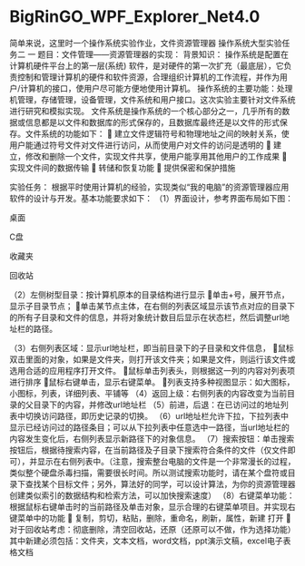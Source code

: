 # BigRinGO_WPF_Explorer_Net4.0
简单来说，这里时一个操作系统实验作业，文件资源管理器
操作系统大型实验任务二
一  题目：文件管理——资源管理器的实现：
背景知识：
操作系统是配置在计算机硬件平台上的第一层(系统) 软件，是对硬件的第一次扩充（最底层），它负责控制和管理计算机的硬件和软件资源，合理组织计算机的工作流程，并作为用户/计算机的接口，使用户尽可能方便地使用计算机。
操作系统的主要功能：处理机管理，存储管理，设备管理，文件系统和用户接口。这次实验主要针对文件系统进行研究和模拟实现。
文件系统是操作系统的一个核心部分之一，几乎所有的数据或信息都是以文件和数据库的形式保存的，且数据库最终还是以文件的形式保存。文件系统的功能如下：
	建立文件逻辑符号和物理地址之间的映射关系，使用户能通过符号文件对文件进行访问，从而使用户对文件的访问是透明的
	建立，修改和删除一个文件，实现文件共享，使用户能享用其他用户的工作成果
	实现文件间的数据传输
	转储和恢复功能
	提供保密和保护措施

实验任务：
根据平时使用计算机的经验，实现类似“我的电脑”的资源管理器应用软件的设计与开发。基本功能要求如下：
（1）界面设计，参考界面布局如下图：

 
 
桌面
 
C盘
 
收藏夹
 
回收站
     

（2）左侧树型目录：按计算机原本的目录结构进行显示
单击+号，展开节点，显示子目录节点；
单击某节点主体，在右侧的列表区域显示该节点对应的目录下的所有子目录和文件的信息，并将对象统计数目后显示在状态栏，然后调整url地址栏的路径。

（3）右侧列表区域：显示url地址栏，即当前目录下的子目录和文件信息，
鼠标双击里面的对象，如果是文件夹，则打开该文件夹；如果是文件，则运行该文件或选用合适的应用程序打开文件。
鼠标单击列表头，则根据这一列的内容对列表项进行排序
鼠标右键单击，显示右键菜单。
列表支持多种视图显示：如大图标，小图标，列表，详细列表、平铺等
（4）返回上级：右侧列表的内容改变为当前目录的父目录下的内容，并修改url地址栏
（5）前进，后退：在已访问过的地址列表中切换访问路径，即历史记录的切换。
（6）url地址栏允许下拉，下拉列表中显示已经访问过的路径条目；可以从下拉列表中任意选中一路径，当url地址栏的内容发生变化后，右侧列表显示新路径下的对象信息。
（7）搜索按钮：单击搜索按钮后，根据待搜索内容，在当前路径及子目录下搜索符合条件的文件（仅文件即可），并显示在右侧列表中。（注意，搜索整台电脑的文件是一个非常漫长的过程，类似整个硬盘杀毒扫描，需要很长时间。所以测试搜索功能时，请在某个盘符或目录下查找某个目标文件；另外，算法好的同学，可以设计算法，为你的资源管理器创建类似索引的数据结构和检索方法，可以加快搜索速度）
（8）右键菜单功能：根据鼠标右键单击时的当前路径及单击对象，显示合理的右键菜单项目。并实现右键菜单中的功能
	 复制，剪切，粘贴，删除，重命名，刷新，属性，新建 打开
	 对于回收站考虑：彻底删除，清空回收站，还原（还原可以不做，作为选择功能）
 其中新建必须包括：文件夹，文本文档，word文档，ppt演示文稿，excel电子表格文档
